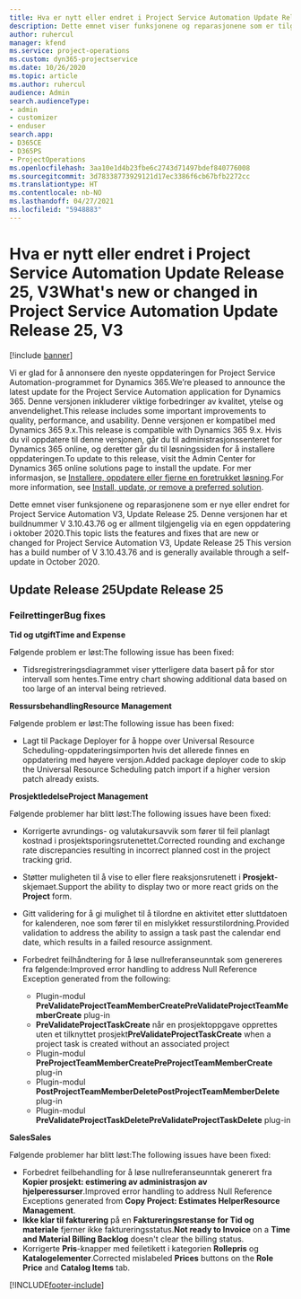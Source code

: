 ```yaml
---
title: Hva er nytt eller endret i Project Service Automation Update Release 25, V3
description: Dette emnet viser funksjonene og reparasjonene som er tilgjengelig i Project Service Automation Update Release 25, V3.
author: ruhercul
manager: kfend
ms.service: project-operations
ms.custom: dyn365-projectservice
ms.date: 10/26/2020
ms.topic: article
ms.author: ruhercul
audience: Admin
search.audienceType:
- admin
- customizer
- enduser
search.app:
- D365CE
- D365PS
- ProjectOperations
ms.openlocfilehash: 3aa10e1d4b23fbe6c2743d71497bdef840776008
ms.sourcegitcommit: 3d78338773929121d17ec3386f6cb67bfb2272cc
ms.translationtype: HT
ms.contentlocale: nb-NO
ms.lasthandoff: 04/27/2021
ms.locfileid: "5948883"
---
```

# <a name="whats-new-or-changed-in-project-service-automation-update-release-25-v3"></a><span data-ttu-id="d6f2d-103">Hva er nytt eller endret i Project Service Automation Update Release 25, V3</span><span class="sxs-lookup"><span data-stu-id="d6f2d-103">What's new or changed in Project Service Automation Update Release 25, V3</span></span>

[!include [banner](../includes/psa-now-project-operations.md)]

<span data-ttu-id="d6f2d-104">Vi er glad for å annonsere den nyeste oppdateringen for Project Service Automation-programmet for Dynamics 365.</span><span class="sxs-lookup"><span data-stu-id="d6f2d-104">We’re pleased to announce the latest update for the Project Service Automation application for Dynamics 365.</span></span> <span data-ttu-id="d6f2d-105">Denne versjonen inkluderer viktige forbedringer av kvalitet, ytelse og anvendelighet.</span><span class="sxs-lookup"><span data-stu-id="d6f2d-105">This release includes some important improvements to quality, performance, and usability.</span></span> <span data-ttu-id="d6f2d-106">Denne versjonen er kompatibel med Dynamics 365 9.x.</span><span class="sxs-lookup"><span data-stu-id="d6f2d-106">This release is compatible with Dynamics 365 9.x.</span></span> <span data-ttu-id="d6f2d-107">Hvis du vil oppdatere til denne versjonen, går du til administrasjonssenteret for Dynamics 365 online, og deretter går du til løsningssiden for å installere oppdateringen.</span><span class="sxs-lookup"><span data-stu-id="d6f2d-107">To update to this release, visit the Admin Center for Dynamics 365 online solutions page to install the update.</span></span> <span data-ttu-id="d6f2d-108">For mer informasjon, se [Installere, oppdatere eller fjerne en foretrukket løsning](/power-platform/admin/install-remove-preferred-solution).</span><span class="sxs-lookup"><span data-stu-id="d6f2d-108">For more information, see [Install, update, or remove a preferred solution](/power-platform/admin/install-remove-preferred-solution).</span></span>

<span data-ttu-id="d6f2d-109">Dette emnet viser funksjonene og reparasjonene som er nye eller endret for Project Service Automation V3, Update Release 25. Denne versjonen har et buildnummer V 3.10.43.76 og er allment tilgjengelig via en egen oppdatering i oktober 2020.</span><span class="sxs-lookup"><span data-stu-id="d6f2d-109">This topic lists the features and fixes that are new or changed for Project Service Automation V3, Update Release 25 This version has a build number of V 3.10.43.76 and is generally available through a self-update in October 2020.</span></span>

## <a name="update-release-25"></a><span data-ttu-id="d6f2d-110">Update Release 25</span><span class="sxs-lookup"><span data-stu-id="d6f2d-110">Update Release 25</span></span>

### <a name="bug-fixes"></a><span data-ttu-id="d6f2d-111">Feilrettinger</span><span class="sxs-lookup"><span data-stu-id="d6f2d-111">Bug fixes</span></span>

<span data-ttu-id="d6f2d-112">**Tid og utgift**</span><span class="sxs-lookup"><span data-stu-id="d6f2d-112">**Time and Expense**</span></span>

<span data-ttu-id="d6f2d-113">Følgende problem er løst:</span><span class="sxs-lookup"><span data-stu-id="d6f2d-113">The following issue has been fixed:</span></span>

- <span data-ttu-id="d6f2d-114">Tidsregistreringsdiagrammet viser ytterligere data basert på for stor intervall som hentes.</span><span class="sxs-lookup"><span data-stu-id="d6f2d-114">Time entry chart showing additional data based on too large of an interval being retrieved.</span></span>

<span data-ttu-id="d6f2d-115">**Ressursbehandling**</span><span class="sxs-lookup"><span data-stu-id="d6f2d-115">**Resource Management**</span></span>

<span data-ttu-id="d6f2d-116">Følgende problem er løst:</span><span class="sxs-lookup"><span data-stu-id="d6f2d-116">The following issue has been fixed:</span></span>

- <span data-ttu-id="d6f2d-117">Lagt til Package Deployer for å hoppe over Universal Resource Scheduling-oppdateringsimporten hvis det allerede finnes en oppdatering med høyere versjon.</span><span class="sxs-lookup"><span data-stu-id="d6f2d-117">Added package deployer code to skip the Universal Resource Scheduling patch import if a higher version patch already exists.</span></span>

<span data-ttu-id="d6f2d-118">**Prosjektledelse**</span><span class="sxs-lookup"><span data-stu-id="d6f2d-118">**Project Management**</span></span>

<span data-ttu-id="d6f2d-119">Følgende problemer har blitt løst:</span><span class="sxs-lookup"><span data-stu-id="d6f2d-119">The following issues have been fixed:</span></span>

- <span data-ttu-id="d6f2d-120">Korrigerte avrundings- og valutakursavvik som fører til feil planlagt kostnad i prosjektsporingsrutenettet.</span><span class="sxs-lookup"><span data-stu-id="d6f2d-120">Corrected rounding and exchange rate discrepancies resulting in incorrect planned cost in the project tracking grid.</span></span>
- <span data-ttu-id="d6f2d-121">Støtter muligheten til å vise to eller flere reaksjonsrutenett i **Prosjekt**-skjemaet.</span><span class="sxs-lookup"><span data-stu-id="d6f2d-121">Support the ability to display two or more react grids on the **Project** form.</span></span>
- <span data-ttu-id="d6f2d-122">Gitt validering for å gi mulighet til å tilordne en aktivitet etter sluttdatoen for kalenderen, noe som fører til en mislykket ressurstilordning.</span><span class="sxs-lookup"><span data-stu-id="d6f2d-122">Provided validation to address the ability to assign a task past the calendar end date, which results in a failed resource assignment.</span></span>
- <span data-ttu-id="d6f2d-123">Forbedret feilhåndtering for å løse nullreferanseunntak som genereres fra følgende:</span><span class="sxs-lookup"><span data-stu-id="d6f2d-123">Improved error handling to address Null Reference Exception generated from the following:</span></span>

    - <span data-ttu-id="d6f2d-124">Plugin-modul **PreValidateProjectTeamMemberCreate**</span><span class="sxs-lookup"><span data-stu-id="d6f2d-124">**PreValidateProjectTeamMemberCreate** plug-in</span></span>
    - <span data-ttu-id="d6f2d-125">**PreValidateProjectTaskCreate** når en prosjektoppgave opprettes uten et tilknyttet prosjekt</span><span class="sxs-lookup"><span data-stu-id="d6f2d-125">**PreValidateProjectTaskCreate** when a project task is created without an associated project</span></span>
    - <span data-ttu-id="d6f2d-126">Plugin-modul **PreProjectTeamMemberCreate**</span><span class="sxs-lookup"><span data-stu-id="d6f2d-126">**PreProjectTeamMemberCreate** plug-in</span></span>
    - <span data-ttu-id="d6f2d-127">Plugin-modul **PostProjectTeamMemberDelete**</span><span class="sxs-lookup"><span data-stu-id="d6f2d-127">**PostProjectTeamMemberDelete** plug-in</span></span>
    - <span data-ttu-id="d6f2d-128">Plugin-modul **PreValidateProjectTaskDelete**</span><span class="sxs-lookup"><span data-stu-id="d6f2d-128">**PreValidateProjectTaskDelete** plug-in</span></span>

<span data-ttu-id="d6f2d-129">**Sales**</span><span class="sxs-lookup"><span data-stu-id="d6f2d-129">**Sales**</span></span>

<span data-ttu-id="d6f2d-130">Følgende problemer har blitt løst:</span><span class="sxs-lookup"><span data-stu-id="d6f2d-130">The following issues have been fixed:</span></span>

- <span data-ttu-id="d6f2d-131">Forbedret feilbehandling for å løse nullreferanseunntak generert fra **Kopier prosjekt: estimering av administrasjon av hjelperessurser**.</span><span class="sxs-lookup"><span data-stu-id="d6f2d-131">Improved error handling to address Null Reference Exceptions generated from **Copy Project: Estimates HelperResource Management**.</span></span>
- <span data-ttu-id="d6f2d-132">**Ikke klar til fakturering** på en **Faktureringsrestanse for Tid og materiale** fjerner ikke faktureringsstatus.</span><span class="sxs-lookup"><span data-stu-id="d6f2d-132">**Not ready to Invoice** on a **Time and Material Billing Backlog** doesn't clear the billing status.</span></span>
- <span data-ttu-id="d6f2d-133">Korrigerte **Pris**-knapper med feiletikett i kategorien **Rollepris** og **Katalogelementer**.</span><span class="sxs-lookup"><span data-stu-id="d6f2d-133">Corrected mislabeled **Prices** buttons on the **Role Price** and **Catalog Items** tab.</span></span>


[!INCLUDE[footer-include](../includes/footer-banner.md)]